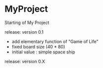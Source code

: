 # MyProject
Starting of My Project

<the Game of Life>

release: version 0.1
- add elementary function of "Game of Life"
- fixed board size (40 * 80)
- initial value : simple space ship

release: version 0.X
